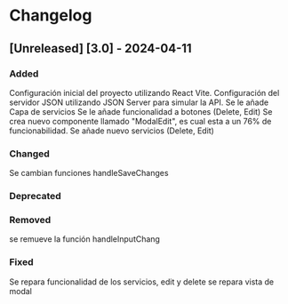 # Changelog
## [Unreleased] [3.0] - 2024-04-11

### Added
Configuración inicial del proyecto utilizando React Vite.
Configuración del servidor JSON utilizando JSON Server para simular la API.
Se le añade Capa de servicios
Se le añade funcionalidad a botones (Delete, Edit)
Se crea nuevo componente llamado "ModalEdit", es cual esta a un 76% de funcionabilidad.
Se añade nuevo servicios (Delete, Edit)



### Changed
Se cambian funciones  handleSaveChanges
### Deprecated

### Removed
se remueve la función handleInputChang
### Fixed
Se repara funcionalidad de los servicios, edit y delete
se repara vista de modal
<!-- [0.1.0] - YYYY-MM-DD
Added
Componente principal para mostrar datos de la API simulada.
Funcionalidad para obtener y mostrar datos del servidor JSON.
Changed
Nada.
Deprecated
Nada.
Removed
Nada.
Fixed
Nada. -->
